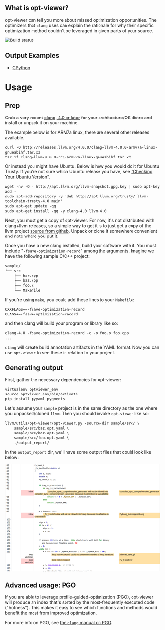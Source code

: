 
## What is opt-viewer?

opt-viewer can tell you more about missed optimization opportunities.  The
optimizers that `clang` uses can explain the rationale for why their specific
optimization method couldn't be leveraged in given parts of your source.

![Build status](https://travis-ci.org/androm3da/optviewer-demo.svg?branch=master)

## Output Examples
* [CPython](https://androm3da.github.io/optviewer-demo/output_analysis/cpython/)

# Usage

## Prep

Grab a very recent [clang, 4.0 or later](http://releases.llvm.org) for your 
architecture/OS distro and install or unpack it on your machine.

The example below is for ARM7a linux, there are several other releases available.

    curl -O http://releases.llvm.org/4.0.0/clang+llvm-4.0.0-armv7a-linux-gnueabihf.tar.xz
    tar xf clang+llvm-4.0.0-rc1-armv7a-linux-gnueabihf.tar.xz 

Or instead you might have Ubuntu.  Below is how you would do it for Ubuntu 
Trusty.  If you're not sure which Ubuntu release you have, see ["Checking Your
Ubuntu Version"](https://help.ubuntu.com/community/CheckingYourUbuntuVersion).

    wget -nv -O - http://apt.llvm.org/llvm-snapshot.gpg.key | sudo apt-key add -
    sudo apt-add-repository -y 'deb http://apt.llvm.org/trusty/ llvm-toolchain-trusty-4.0 main'
    sudo apt-get update -qq
    sudo apt-get install -qq -y clang-4.0 llvm-4.0

Next, you must get a copy of opt-viewer.  For now, it's not distributed with 
clang+llvm releases, so a simple way to get it is to just get a copy of the 
llvm project [source from github](https://github.com/llvm-mirror/llvm).  Unpack
or clone it somewhere convenient and note where you put it.

Once you have a new clang installed, build your software with it.  You must 
include "`-fsave-optimization-record`" among the arguments.  Imagine we have
the following sample C/C++ project:

    sample/
    └── src
        ├── bar.cpp
        ├── baz.cpp
        ├── foo.c
        └── Makefile


If you're using `make`, you could add these lines to your `Makefile`:

    CXXFLAGS+=-fsave-optimization-record
    CLAGS+=-fsave-optimization-record

and then clang will build your program or library like so:

    clang-4.0 -fsave-optimization-record -c -o foo.o foo.cpp
    ...

`clang` will create build annotation artifacts in the YAML format.  Now
you can use `opt-viewer` to see these in relation to your project.


## Generating output

First, gather the necessary dependencies for opt-viewer:

    virtualenv optviewer_env
    source optviewer_env/bin/activate
    pip install pyyaml pygments

Let's assume your `sample` project is in the same directory as
the one where you unpacked/cloned `llvm`.  Then you should invoke `opt-viewer`
like so:

    llvm/utils/opt-viewer/opt-viewer.py -source-dir sample/src/ \
        sample/src/baz.opt.yaml \
        sample/src/bar.opt.yaml \
        sample/src/foo.opt.yaml \
        ./output_report/

In the `output_report` dir, we'll have some output files that could look like 
below:

![opt-viewer screenshot](https://github.com/androm3da/optviewer-demo/raw/master/img/opt_viewer_sample.png)

## Advanced usage: PGO

If you are able to leverage profile-guided-optimization (PGO), opt-viewer will
produce an index that's sorted by the most-frequently executed code 
("hotness").  This makes it easy to see which functions and methods would 
benefit the most from improved optimization.

For more info on PGO, see [the `clang` manual on 
PGO](https://clang.llvm.org/docs/UsersManual.html#profile-guided-optimization).
